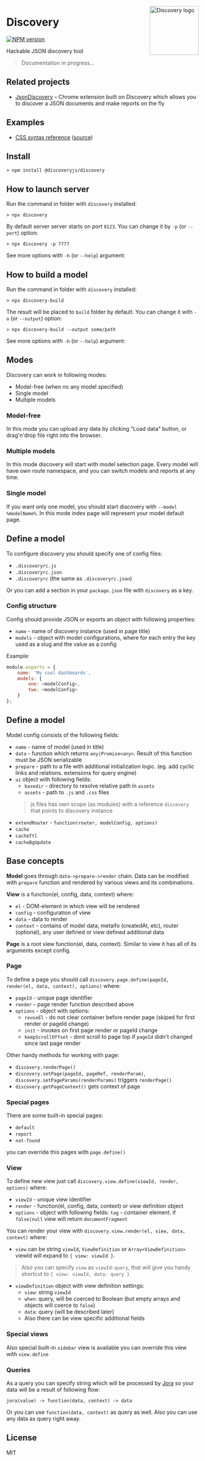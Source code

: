 <img align="right" width="128" height="128"
     alt="Discovery logo"
     src="https://user-images.githubusercontent.com/270491/48985803-1563ae80-f11d-11e8-92c0-e07fbf0bcd94.png"/>

# Discovery

[![NPM version](https://img.shields.io/npm/v/@discoveryjs/discovery.svg)](https://www.npmjs.com/package/@discoveryjs/discovery)

Hackable JSON discovery tool

> Documentation in progress...

## Related projects

- [JsonDiscovery](https://github.com/discoveryjs/browser-extension-json-discovery) – Chrome extension built on Discovery which allows you to discover a JSON documents and make reports on the fly

## Examples

- [CSS syntax reference](https://csstree.github.io/docs/new-syntax/) ([source](https://github.com/csstree/docs/tree/master/src/syntax))

## Install

```
> npm install @discoveryjs/discovery
```

## How to launch server

Run the command in folder with `discovery` installed:

```
> npx discovery
```

By default server server starts on port `8123`. You can change it by `-p` (or `--port`) option:

```
> npx discovery -p 7777
```

See more options with `-h` (or `--help`) argument:

## How to build a model

Run the command in folder with `discovery` installed:

```
> npx discovery-build
```

The result will be placed to `build` folder by default. You can change it with `-o` (or `--output`) option:

```
> npx discovery-build --output some/path
```

See more options with `-h` (or `--help`) argument:


## Modes

Discovery can work in following modes:

* Model-free (when no any model specified)
* Single model
* Multiple models

### Model-free

In this mode you can upload any data by clicking "Load data" button, or drag'n'drop file right into the browser.

### Multiple models

In this mode discovery will start with model selection page. Every model will have own route namespace, and you can switch models and reports at any time.

### Single model

If you want only one model, you should start discovery with `--model %modelName%`. In this mode index page will represent your model default page.

## Define a model

To configure discovery you should specify one of config files:

* `.discoveryrc.js`
* `.discoveryrc.json`
* `.discoveryrc` (the same as `.discoveryrc.json`)

Or you can add a section in your `package.json` file with `discovery` as a key.

### Config structure

Config should provide JSON or exports an object with following properties:

* `name` - name of discovery instance (used in page title)
* `models` - object with model configurations, where for each entry the key used as a slug and the value as a config

Example:

```js
module.exports = {
    name: 'My cool dashboards',
    models: {
        one: <modelConfig>,
        two: <modelConfig>
    }
};
```

## Define a model

Model config consists of the following fields:

* `name` - name of model (used in title)
* `data` - function which returns `any|Promise<any>`. Result of this function must be JSON serializable
* `prepare` - path to a file with additional initialization logic. (eg. add cyclic links and relations. extensions for query engine)
* `ui` object with following fields:
    * `basedir` - directory to resolve relative path in `assets`
    * `assets` - path to `.js` and `.css` files
    > js files has own scope (as modules) with a reference `discovery` that points to discovery instance
* `extendRouter` - `function(router, modelConfig, options)`
* `cache`
* `cacheTtl`
* `cacheBgUpdate`

## Base concepts

**Model** goes through `data->prepare->render` chain. Data can be modified with `prepare` function and rendered by various views and its combinations.

**View** is a function(el, config, data, context) where:

* `el` - DOM-element in which view will be rendered
* `config` - configuration of view
* `data` - data to render
* `context` - contains of model data, metaifo (createdAt, etc), router (optional), any user defined or view defined additional data

**Page** is a root view function(el, data, context). Similar to view it has all of its arguments except config.

### Page

To define a page you should call `discovery.page.define(pageId, render(el, data, context), options)` where:

* `pageId` - unique page identifier
* `render` - page render function described above
* `options` - object with options:
    * `reuseEl` - do not clear container before render page (skiped for first render or pageId change)
    * `init` - invokes on first page render or pageId change
    * `keepScrollOffset` - dont scroll to page top if `pageId` didn't changed since last page render

Other handy methods for working with page:

* `discovery.renderPage()`
* `discovery.setPage(pageId, pageRef, renderParam)`, `discovery.setPageParams(renderParams)` triggers `renderPage()`
* `discovery.getPageContext()` gets context of page

### Special pages

There are some built-in special pages:

* `default`
* `report`
* `not-found`

you can override this pages with `page.define()`

### View

To define new view just call `discovery.view.define(viewId, render, options)` where:
* `viewId` - unique view identifier
* `render` - function(el, config, data, context) or view definition object
* `options` - object with following fields:
    `tag` - container element. if `false|null` view will return `documentFragment`

You can render your view with `discovery.view.render(el, view, data, context)` where:

* `view` can be string `viewId`, `ViewDefinition` or `Array<ViewDefinition>` viewId will expand to `{ view: viewId }`.
> Also you can specify `view` as `viewId:query`, that will give you handy shortcut to `{ view: viewId, data: query }`
* `viewDefinition` object with view definition settings:
    * `view`: string `viewId`
    * `when`: query, will be coerced to Boolean (but empty arrays and objects will coerce to `false`)
    * `data`: query (will be described later)
    * Also there can be view specific additional fields

### Special views

Also special built-in `sidebar` view is available you can override this view with `view.define`

### Queries

As a query you can specify string which will be processed by [Jora](https://github.com/lahmatiy/jora) so your data will be a result of following flow:

```
jora(value) -> function(data, context) -> data
```

Or you can use `function(data, context)` as query as well. Also you can use any data as query right away.

## License

MIT
